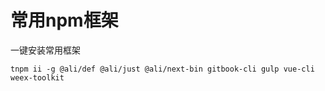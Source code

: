 常用npm框架
===

一键安装常用框架
```
tnpm ii -g @ali/def @ali/just @ali/next-bin gitbook-cli gulp vue-cli weex-toolkit
```